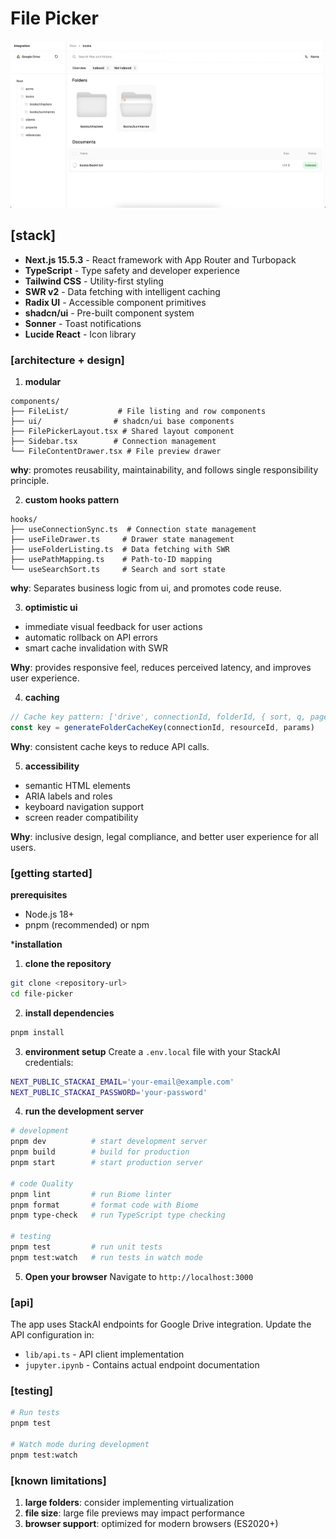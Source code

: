 # File Picker

![File Picker Interface](./docs/file-picker-interface.png)

## [stack]

- **Next.js 15.5.3** - React framework with App Router and Turbopack
- **TypeScript** - Type safety and developer experience
- **Tailwind CSS** - Utility-first styling
- **SWR v2** - Data fetching with intelligent caching
- **Radix UI** - Accessible component primitives
- **shadcn/ui** - Pre-built component system
- **Sonner** - Toast notifications
- **Lucide React** - Icon library

### [architecture + design]

1. **modular**
```
components/
├── FileList/           # File listing and row components
├── ui/                # shadcn/ui base components
├── FilePickerLayout.tsx # Shared layout component
├── Sidebar.tsx        # Connection management
└── FileContentDrawer.tsx # File preview drawer
```

**why**: promotes reusability, maintainability, and follows single responsibility principle.

2. **custom hooks pattern**
```
hooks/
├── useConnectionSync.ts  # Connection state management
├── useFileDrawer.ts     # Drawer state management
├── useFolderListing.ts  # Data fetching with SWR
├── usePathMapping.ts    # Path-to-ID mapping
└── useSearchSort.ts     # Search and sort state
```

**why**: Separates business logic from ui, and promotes code reuse.

3. **optimistic ui**
- immediate visual feedback for user actions
- automatic rollback on API errors
- smart cache invalidation with SWR

**Why**: provides responsive feel, reduces perceived latency, and improves user experience.

4. **caching**
```typescript
// Cache key pattern: ['drive', connectionId, folderId, { sort, q, pageToken }]
const key = generateFolderCacheKey(connectionId, resourceId, params)
```

**Why**: consistent cache keys to reduce API calls.

5. **accessibility**
- semantic HTML elements
- ARIA labels and roles
- keyboard navigation support
- screen reader compatibility

**Why**: inclusive design, legal compliance, and better user experience for all users.

### [getting started]

**prerequisites**
- Node.js 18+
- pnpm (recommended) or npm

***installation**

1. **clone the repository**
```bash
git clone <repository-url>
cd file-picker
```

2. **install dependencies**
```bash
pnpm install
```

3. **environment setup**
Create a `.env.local` file with your StackAI credentials:
```bash
NEXT_PUBLIC_STACKAI_EMAIL='your-email@example.com'
NEXT_PUBLIC_STACKAI_PASSWORD='your-password'
```

4. **run the development server**
```bash
# development
pnpm dev          # start development server
pnpm build        # build for production
pnpm start        # start production server

# code Quality
pnpm lint         # run Biome linter
pnpm format       # format code with Biome
pnpm type-check   # run TypeScript type checking

# testing
pnpm test         # run unit tests
pnpm test:watch   # run tests in watch mode
```

5. **Open your browser**
Navigate to `http://localhost:3000`

### [api]
The app uses StackAI endpoints for Google Drive integration. Update the API configuration in:
- `lib/api.ts` - API client implementation
- `jupyter.ipynb` - Contains actual endpoint documentation

### [testing]

```bash
# Run tests
pnpm test

# Watch mode during development
pnpm test:watch
```

### [known limitations]

1. **large folders**: consider implementing virtualization
2. **file size**: large file previews may impact performance
4. **browser support**: optimized for modern browsers (ES2020+)
